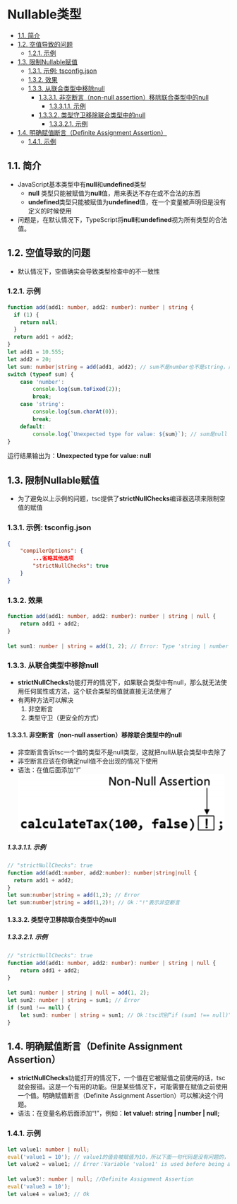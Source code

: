 # Nullable类型

- [1.1. 简介](#11-简介)
- [1.2. 空值导致的问题](#12-空值导致的问题)
  - [1.2.1. 示例](#121-示例)
- [1.3. 限制Nullable赋值](#13-限制nullable赋值)
  - [1.3.1. 示例: tsconfig.json](#131-示例-tsconfigjson)
  - [1.3.2. 效果](#132-效果)
  - [1.3.3. 从联合类型中移除null](#133-从联合类型中移除null)
    - [1.3.3.1. 非空断言（non-null assertion）移除联合类型中的null](#1331-非空断言non-null-assertion移除联合类型中的null)
      - [1.3.3.1.1. 示例](#13311-示例)
    - [1.3.3.2. 类型守卫移除联合类型中的null](#1332-类型守卫移除联合类型中的null)
      - [1.3.3.2.1. 示例](#13321-示例)
- [1.4. 明确赋值断言（Definite Assignment Assertion）](#14-明确赋值断言definite-assignment-assertion)
  - [1.4.1. 示例](#141-示例)


## 1.1. 简介
- JavaScript基本类型中有**null**和**undefined**类型
  - **null** 类型只能被赋值为**null**值，用来表达不存在或不合法的东西 
  - **undefined**类型只能被赋值为**undefined**值，在一个变量被声明但是没有定义的时候使用
- 问题是，在默认情况下，TypeScript将**null**和**undefined**视为所有类型的合法值。

## 1.2. 空值导致的问题
- 默认情况下，空值确实会导致类型检查中的不一致性

### 1.2.1. 示例
```typescript
function add(add1: number, add2: number): number | string {
  if (1) {
    return null;
  }
  return add1 + add2;
}
let add1 = 10.555;
let add2 = 20;
let sum: number|string = add(add1, add2); // sum不是number也不是string，而是null
switch (typeof sum) {
    case 'number':
        console.log(sum.toFixed(2)); 
        break;
    case 'string':
        console.log(sum.charAt(0));
        break;
    default:
        console.log(`Unexpected type for value: ${sum}`); // sum是null
}
```
运行结果输出为：**Unexpected type for value: null**

## 1.3. 限制Nullable赋值
- 为了避免以上示例的问题，tsc提供了**strictNullChecks**编译器选项来限制空值的赋值
### 1.3.1. 示例: tsconfig.json
```json
{
    "compilerOptions": {
        ...省略其他选项
        "strictNullChecks": true
    }
}
```
### 1.3.2. 效果
```typescript
function add(add1: number, add2: number): number | string | null {
    return add1 + add2;
}

let sum1: number | string = add(1, 2); // Error: Type 'string | number | null' is not assignable to type 'string | number'.  Type 'null' is not assignable to type 'string | number'.ts(2322)
```
### 1.3.3. 从联合类型中移除null
- **strictNullChecks**功能打开的情况下，如果联合类型中有null，那么就无法使用任何属性或方法，这个联合类型的值就直接无法使用了
- 有两种方法可以解决
  1. 非空断言
  2. 类型守卫（更安全的方式）
#### 1.3.3.1. 非空断言（non-null assertion）移除联合类型中的null
- 非空断言告诉tsc一个值的类型不是null类型，这就把null从联合类型中去除了
- 非空断言应该在你确定null值不会出现的情况下使用
- 语法：在值后面添加“!”
  ![non-null assertion](assets/non-null_assertion.png)
##### 1.3.3.1.1. 示例
```typescript
// "strictNullChecks": true
function add(add1:number, add2:number): number|string|null {
  return add1 + add2;
}
let sum:number|string = add(1,2); // Error
let sum:number|string = add(1,2)!; // Ok："!"表示非空断言
```
#### 1.3.3.2. 类型守卫移除联合类型中的null
##### 1.3.3.2.1. 示例
```typescript
// "strictNullChecks": true
function add(add1: number, add2: number): number | string | null {
    return add1 + add2;
}

let sum1: number | string | null = add(1, 2);
let sum2: number | string = sum1; // Error
if (sum1 !== null) {
    let sum3: number | string = sum1; // Ok：tsc识别“if (sum1 !== null)”类型守卫，知道sum1不可能是null
}
```
## 1.4. 明确赋值断言（Definite Assignment Assertion）
- **strictNullChecks**功能打开的情况下，一个值在它被赋值之前使用的话，tsc就会报错。这是一个有用的功能。但是某些情况下，可能需要在赋值之前使用一个值。明确赋值断言（Definite Assignment Assertion）可以解决这个问题。
- 语法：在变量名称后面添加“!”，例如：**let value!: string | number | null;**

### 1.4.1. 示例
```typescript
let value1: number | null;
eval('value1 = 10'); // value1的值会被赋值为10，所以下面一句代码是没有问题的，但是tsc会报错
let value2 = value1; // Error：Variable 'value1' is used before being assigned.ts(2454)

let value3!: number | null; //Definite Assignment Assertion
eval('value3 = 10'); 
let value4 = value3; // Ok
```